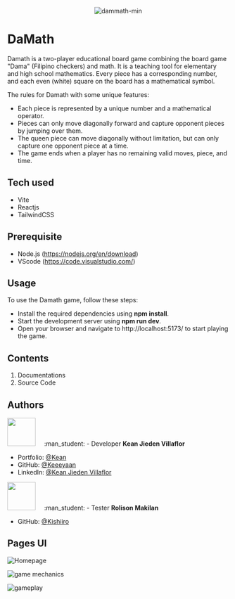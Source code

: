 <div align='center'>
  
![dammath-min](https://github.com/Keeeyaan/damath/assets/62949724/20f720a9-d208-4513-8507-437c7b1578c2)

</div>

# DaMath

Damath is a two-player educational board game combining the board game "Dama" 
(Filipino checkers) and math. It is a teaching tool for elementary and high school mathematics. 
Every piece has a corresponding number, and each even (white) square on the board has a mathematical symbol.

The rules for Damath with some unique features:
- Each piece is represented by a unique number and a mathematical operator.
- Pieces can only move diagonally forward and capture opponent pieces by jumping over them.
- The queen piece can move diagonally without limitation, but can only capture one opponent piece at a time.
- The game ends when a player has no remaining valid moves, piece, and time.

## Tech used
- Vite
- Reactjs
- TailwindCSS

## Prerequisite
- Node.js (https://nodejs.org/en/download)
- VScode (https://code.visualstudio.com/)

## Usage
To use the Damath game, follow these steps:
- Install the required dependencies using **npm install**.
- Start the development server using **npm run dev**.
- Open your browser and navigate to http://localhost:5173/ to start playing the game. 


## Contents
1. Documentations
2. Source Code


## Authors
<p align="left">
    <kbd><img width="64" height="64"  src="https://avatars.githubusercontent.com/u/62949724?v=4"></kbd>&nbsp;&nbsp;&nbsp;&nbsp; :man_student: - Developer <b>Kean Jieden Villaflor</b>&nbsp;&nbsp;
</p>

- Portfolio: [@Kean](https://keanvillaflor.com)
- GitHub: [@Keeeyaan](https://github.com/Keeeyaan)
- LinkedIn: [@Kean Jieden Villaflor](https://www.linkedin.com/in/kean-jieden-villaflor/)

<p align="left">
    <kbd><img width="64" height="64"  src="https://avatars.githubusercontent.com/u/110706416?v=4"></kbd>&nbsp;&nbsp;&nbsp;&nbsp; :man_student: - Tester <b>Rolison Makilan</b>&nbsp;&nbsp;
</p>

 - GitHub: [@Kishiiro](https://github.com/Kishiiro)

## Pages UI
![Homepage](https://github.com/Keeeyaan/damath/assets/62949724/63a9d04c-e224-4c71-96eb-b89e39028100)

![game mechanics](https://github.com/Keeeyaan/damath/assets/62949724/046b73b7-418d-49fa-96b1-ebe3c1f1937e)

![gameplay](https://github.com/Keeeyaan/damath/assets/62949724/e786764e-f921-4069-a6ff-3ae74e375fcd)

